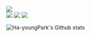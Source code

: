 <a href="https://hits.seeyoufarm.com"><img src="https://hits.seeyoufarm.com/api/count/incr/badge.svg?url=https%3A%2F%2Fgithub.com%2Fmint-young%2Fhit-counter&count_bg=%23C5DBE6&title_bg=%23555555&icon=&icon_color=%23E7E7E7&title=hits&edge_flat=false"/></a>  
<a href = "https://Ha-youngPark.github.io" target="_blank"><img src="https://img.shields.io/badge/Portfolio-c5dbe6?style=flat&logo=GitHub&logoColor=white"/></a>
<a href = "https://mintyoungs2.tistory.com/" target="_blank"><img src="https://img.shields.io/badge/Blog-E71D29?style=falt&logo=Undertale&logoColor=white"/></a>
<a href = "https://www.linkedin.com/in/ha-young-park-aa91651aa" target="_blank"><img src = "https://img.shields.io/badge/LinkedIn-0077b5?style=flat&logo=LinkedIn&logoColor=white"/></a>

![Ha-youngPark's Github stats](https://github-readme-stats.vercel.app/api?username=Ha-youngPark&show_icons=true)

<!--
**mint-young/mint-young** is a ✨ _special_ ✨ repository because its `README.md` (this file) appears on your GitHub profile.

Here are some ideas to get you started:

- 🔭 I’m currently working on ...
- 🌱 I’m currently learning ...
- 👯 I’m looking to collaborate on ...
- 🤔 I’m looking for help with ...
- 💬 Ask me about ...
- 📫 How to reach me: ...
- 😄 Pronouns: ...
- ⚡ Fun fact: ...
-->
